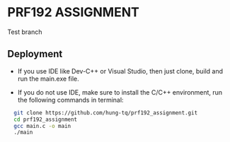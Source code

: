 # PRF192 ASSIGNMENT

Test branch


## Deployment

- If you use IDE like Dev-C++ or Visual Studio, then just clone, build and run the main.exe file.

- If you do not use IDE, make sure to install the C/C++ environment, run the following commands in terminal:

```bash
  git clone https://github.com/hung-tq/prf192_assignment.git
  cd prf192_assignment
  gcc main.c -o main
  ./main
```

